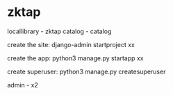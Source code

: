 # zktap

  locallibrary - zktap
  catalog - catalog

create the site:
    django-admin startproject xx

create the app:
    python3 manage.py startapp xx

create superuser:
    python3 manage.py createsuperuser

admin - x2
